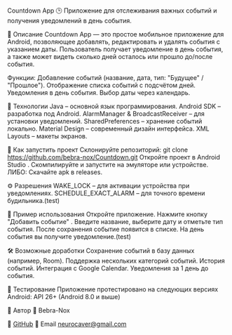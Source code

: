 Countdown App 🕒
Приложение для отслеживания важных событий и получения уведомлений в день события. 

📱 Описание
Countdown App — это простое мобильное приложение для Android, позволяющее добавлять, редактировать и удалять события с указанием даты. Пользователь получает уведомление в день события, а также может видеть сколько дней осталось или прошло до/после события.

Функции:
Добавление событий (название, дата, тип: "Будущее" / "Прошлое").
Отображение списка событий с подсчётом дней.
Уведомления в день события.
Выбор даты через календарь.

🧰 Технологии
Java – основной язык программирования.
Android SDK – разработка под Android.
AlarmManager & BroadcastReceiver – для установки уведомлений.
SharedPreferences – хранение событий локально.
Material Design – современный дизайн интерфейса.
XML Layouts – макеты экранов.

🚀 Как запустить проект
Склонируйте репозиторий:
git clone https://github.com/bebra-nox/Countdown.git
Откройте проект в Android Studio .
Скомпилируйте и запустите на эмуляторе или устройстве.
ЛИБО:
Скачайте apk в releases.

⚙️ Разрешения
WAKE_LOCK – для активации устройства при уведомлениях.
SCHEDULE_EXACT_ALARM – для точного времени будильника.(test)

📝 Пример использования
Откройте приложение.
Нажмите кнопку "Добавить событие" .
Введите название, выберите дату и отметьте тип события.
После сохранения событие появится в списке.
На день события вы получите уведомление.(test)

🛠️ Возможные доработки
Сохранение событий в базу данных (например, Room).
Поддержка нескольких категорий событий.
История событий.
Интеграция с Google Calendar.
Уведомления за 1 день до события.

🧪 Тестирование
Приложение протестировано на следующих версиях Android:
API 26+ (Android 8.0 и выше)

🤝 Автор
👤 Bebra-Nox

🔗 [GitHub](https://github.com/bebra-nox)
📧 Email neurocaver@gmail.com
